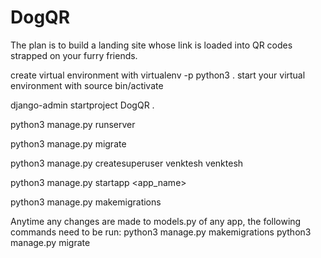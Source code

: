 # DogQR

The plan is to build a landing site whose link is loaded into QR codes strapped on your furry friends.

create virtual environment with
	virtualenv -p python3 .
start your virtual environment with
	source bin/activate

django-admin startproject DogQR .

python3 manage.py runserver

python3 manage.py migrate

python3 manage.py createsuperuser
	venktesh venktesh

python3 manage.py startapp <app_name>

python3 manage.py makemigrations

Anytime any changes are made to models.py of any app, the following commands need to be run:
	python3 manage.py makemigrations
	python3 manage.py migrate